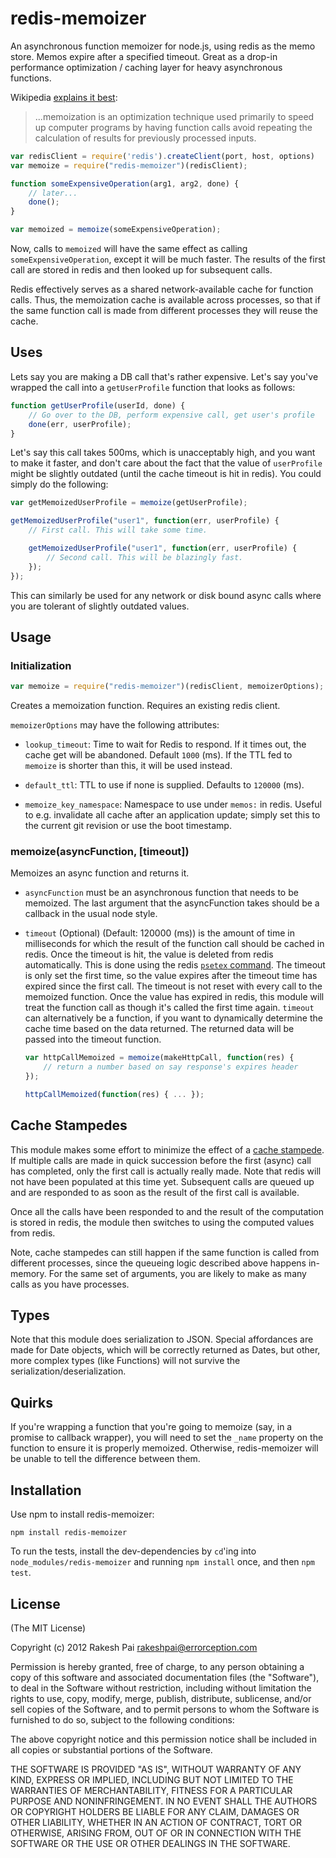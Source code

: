 redis-memoizer
===

An asynchronous function memoizer for node.js, using redis as the memo store. Memos expire after a specified timeout. Great as a drop-in performance optimization / caching layer for heavy asynchronous functions.

Wikipedia [explains it best](http://en.wikipedia.org/wiki/Memoization):
> ...memoization is an optimization technique used primarily to speed up computer programs by having function calls avoid repeating the calculation of results for previously processed inputs.

```javascript
var redisClient = require('redis').createClient(port, host, options)
var memoize = require("redis-memoizer")(redisClient);

function someExpensiveOperation(arg1, arg2, done) {
	// later...
	done();
}

var memoized = memoize(someExpensiveOperation);
```

Now, calls to `memoized` will have the same effect as calling `someExpensiveOperation`, except it will be much faster. The results of the first call are stored in redis and then looked up for subsequent calls.

Redis effectively serves as a shared network-available cache for function calls. Thus, the memoization cache is available across processes, so that if the same function call is made from different processes they will reuse the cache.

## Uses

Lets say you are making a DB call that's rather expensive. Let's say you've wrapped the call into a `getUserProfile` function that looks as follows:

```javascript
function getUserProfile(userId, done) {
	// Go over to the DB, perform expensive call, get user's profile
	done(err, userProfile);
}
```

Let's say this call takes 500ms, which is unacceptably high, and you want to make it faster, and don't care about the fact that the value of `userProfile` might be slightly outdated (until the cache timeout is hit in redis). You could simply do the following:

```javascript
var getMemoizedUserProfile = memoize(getUserProfile);

getMemoizedUserProfile("user1", function(err, userProfile) {
	// First call. This will take some time.

	getMemoizedUserProfile("user1", function(err, userProfile) {
		// Second call. This will be blazingly fast.
	});
});

```

This can similarly be used for any network or disk bound async calls where you are tolerant of slightly outdated values.

## Usage

### Initialization
```javascript
var memoize = require("redis-memoizer")(redisClient, memoizerOptions);
```

Creates a memoization function. Requires an existing redis client.

`memoizerOptions` may have the following attributes:

* `lookup_timeout`: Time to wait for Redis to respond. If it times out, the cache get will be abandoned. Default `1000` (ms).
										If the TTL fed to `memoize` is shorter than this, it will be used instead.

* `default_ttl`: TTL to use if none is supplied. Defaults to `120000` (ms).

* `memoize_key_namespace`: Namespace to use under `memos:` in redis. Useful to e.g. invalidate all cache after
													 an application update; simply set this to the current git revision or use the boot timestamp.

### memoize(asyncFunction, [timeout])

Memoizes an async function and returns it.

* `asyncFunction` must be an asynchronous function that needs to be memoized. The last argument that the asyncFunction takes should be a callback in the usual node style.

* `timeout` (Optional) (Default: 120000 (ms)) is the amount of time in milliseconds for which the result of the function call should be cached in redis. Once the timeout is hit, the value is deleted from redis automatically. This is done using the redis [`psetex` command](http://redis.io/commands/psetex). The timeout is only set the first time, so the value expires after the timeout time has expired since the first call. The timeout is not reset with every call to the memoized function. Once the value has expired in redis, this module will treat the function call as though it's called the first time again. `timeout` can alternatively be a function, if you want to dynamically determine the cache time based on the data returned. The returned data will be passed into the timeout function.

	```javascript
	var httpCallMemoized = memoize(makeHttpCall, function(res) {
		// return a number based on say response's expires header
	});

	httpCallMemoized(function(res) { ... });
	```

## Cache Stampedes

This module makes some effort to minimize the effect of a [cache stampede](http://en.wikipedia.org/wiki/Cache_stampede). If multiple calls are made in quick succession before the first (async) call has completed, only the first call is actually really made. Note that redis will not have been populated at this time yet. Subsequent calls are queued up and are responded to as soon as the result of the first call is available.

Once all the calls have been responded to and the result of the computation is stored in redis, the module then switches to using the computed values from redis.

Note, cache stampedes can still happen if the same function is called from different processes, since the queueing logic described above happens in-memory. For the same set of arguments, you are likely to make as many calls as you have processes.

## Types

Note that this module does serialization to JSON. Special affordances are made for Date objects, which will be correctly returned
as Dates, but other, more complex types (like Functions) will not survive the serialization/deserialization.

## Quirks

If you're wrapping a function that you're going to memoize (say, in a promise to callback wrapper),
you will need to set the `_name` property on the function to ensure it is properly memoized. Otherwise,
redis-memoizer will be unable to tell the difference between them.

## Installation

Use npm to install redis-memoizer:
```
npm install redis-memoizer
```

To run the tests, install the dev-dependencies by `cd`'ing into `node_modules/redis-memoizer` and running `npm install` once, and then `npm test`.

## License

(The MIT License)

Copyright (c) 2012 Rakesh Pai <rakeshpai@errorception.com>

Permission is hereby granted, free of charge, to any person obtaining a copy of this software and associated documentation files (the "Software"), to deal in the Software without restriction, including without limitation the rights to use, copy, modify, merge, publish, distribute, sublicense, and/or sell copies of the Software, and to permit persons to whom the Software is furnished to do so, subject to the following conditions:

The above copyright notice and this permission notice shall be included in all copies or substantial portions of the Software.

THE SOFTWARE IS PROVIDED "AS IS", WITHOUT WARRANTY OF ANY KIND, EXPRESS OR IMPLIED, INCLUDING BUT NOT LIMITED TO THE WARRANTIES OF MERCHANTABILITY, FITNESS FOR A PARTICULAR PURPOSE AND NONINFRINGEMENT. IN NO EVENT SHALL THE AUTHORS OR COPYRIGHT HOLDERS BE LIABLE FOR ANY CLAIM, DAMAGES OR OTHER LIABILITY, WHETHER IN AN ACTION OF CONTRACT, TORT OR OTHERWISE, ARISING FROM, OUT OF OR IN CONNECTION WITH THE SOFTWARE OR THE USE OR OTHER DEALINGS IN THE SOFTWARE.
